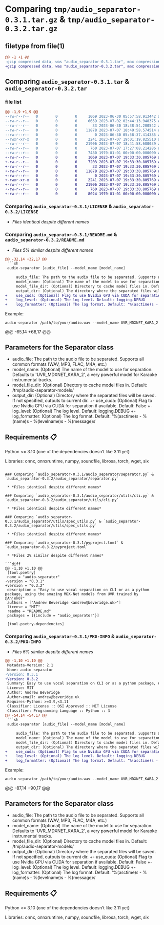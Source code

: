 # Comparing `tmp/audio_separator-0.3.1.tar.gz` & `tmp/audio_separator-0.3.2.tar.gz`

## filetype from file(1)

```diff
@@ -1 +1 @@
-gzip compressed data, was "audio_separator-0.3.1.tar", max compression
+gzip compressed data, was "audio_separator-0.3.2.tar", max compression
```

## Comparing `audio_separator-0.3.1.tar` & `audio_separator-0.3.2.tar`

### file list

```diff
@@ -1,9 +1,9 @@
--rw-r--r--   0        0        0     1069 2023-06-30 05:57:58.913442 audio_separator-0.3.1/LICENSE
--rw-r--r--   0        0        0     6659 2023-07-02 02:44:13.948375 audio_separator-0.3.1/README.md
--rw-r--r--   0        0        0       33 2023-06-30 18:38:54.200542 audio_separator-0.3.1/audio_separator/__init__.py
--rw-r--r--   0        0        0    11878 2023-07-07 18:49:58.574514 audio_separator-0.3.1/audio_separator/separator.py
--rw-r--r--   0        0        0        0 2023-06-30 05:58:37.414385 audio_separator-0.3.1/audio_separator/utils/__init__.py
--rwxr-xr-x   0        0        0     2241 2023-07-07 19:01:19.825510 audio_separator-0.3.1/audio_separator/utils/cli.py
--rw-r--r--   0        0        0    21906 2023-07-07 18:41:58.680039 audio_separator-0.3.1/audio_separator/utils/spec_utils.py
--rw-r--r--   0        0        0      760 2023-07-07 17:27:08.214286 audio_separator-0.3.1/pyproject.toml
--rw-r--r--   0        0        0     7480 1970-01-01 00:00:00.000000 audio_separator-0.3.1/PKG-INFO
+-rw-r--r--   0        0        0     1069 2023-07-07 19:33:30.805769 audio_separator-0.3.2/LICENSE
+-rw-r--r--   0        0        0     7203 2023-07-07 19:33:30.805769 audio_separator-0.3.2/README.md
+-rw-r--r--   0        0        0       33 2023-07-07 19:33:30.805769 audio_separator-0.3.2/audio_separator/__init__.py
+-rw-r--r--   0        0        0    11878 2023-07-07 19:33:30.805769 audio_separator-0.3.2/audio_separator/separator.py
+-rw-r--r--   0        0        0        0 2023-07-07 19:33:30.805769 audio_separator-0.3.2/audio_separator/utils/__init__.py
+-rwxr-xr-x   0        0        0     2241 2023-07-07 19:33:30.805769 audio_separator-0.3.2/audio_separator/utils/cli.py
+-rw-r--r--   0        0        0    21906 2023-07-07 19:33:30.805769 audio_separator-0.3.2/audio_separator/utils/spec_utils.py
+-rw-r--r--   0        0        0      760 2023-07-07 19:33:30.805769 audio_separator-0.3.2/pyproject.toml
+-rw-r--r--   0        0        0     8024 1970-01-01 00:00:00.000000 audio_separator-0.3.2/PKG-INFO
```

### Comparing `audio_separator-0.3.1/LICENSE` & `audio_separator-0.3.2/LICENSE`

 * *Files identical despite different names*

### Comparing `audio_separator-0.3.1/README.md` & `audio_separator-0.3.2/README.md`

 * *Files 5% similar despite different names*

```diff
@@ -32,14 +32,17 @@
 ```sh
 audio-separator [audio_file] --model_name [model_name]
     
     audio_file: The path to the audio file to be separated. Supports all common formats (WAV, MP3, FLAC, M4A, etc.)
     model_name: (Optional) The name of the model to use for separation. Default: UVR_MDXNET_KARA_2
     model_file_dir: (Optional) Directory to cache model files in. Default: /tmp/audio-separator-models/
     output_dir: (Optional) The directory where the separated files will be saved. If not specified, outputs to current dir.
+    use_cuda: (Optional) Flag to use Nvidia GPU via CUDA for separation if available. Default: False
+    log_level: (Optional) The log level. Default: logging.DEBUG
+    log_formatter: (Optional) The log format. Default: '%(asctime)s - %(name)s - %(levelname)s - %(message)s'
 ```
 
 Example:
 
 ```
 audio-separator /path/to/your/audio.wav --model_name UVR_MDXNET_KARA_2
 ```
@@ -65,14 +68,17 @@
 
 ## Parameters for the Separator class
 
 - audio_file: The path to the audio file to be separated. Supports all common formats (WAV, MP3, FLAC, M4A, etc.)
 - model_name: (Optional) The name of the model to use for separation. Defaults to 'UVR_MDXNET_KARA_2', a very powerful model for Karaoke instrumental tracks.
 - model_file_dir: (Optional) Directory to cache model files in. Default: /tmp/audio-separator-models/
 - output_dir: (Optional) Directory where the separated files will be saved. If not specified, outputs to current dir.
+- use_cuda: (Optional) Flag to use Nvidia GPU via CUDA for separation if available. Default: False
+- log_level: (Optional) The log level. Default: logging.DEBUG
+- log_formatter: (Optional) The log format. Default: '%(asctime)s - %(name)s - %(levelname)s - %(message)s'
 
 ## Requirements 📋
 
 Python <= 3.10 (one of the dependencies doesn't like 3.11 yet)
 
 Libraries: onnx, onnxruntime, numpy, soundfile, librosa, torch, wget, six
```

### Comparing `audio_separator-0.3.1/audio_separator/separator.py` & `audio_separator-0.3.2/audio_separator/separator.py`

 * *Files identical despite different names*

### Comparing `audio_separator-0.3.1/audio_separator/utils/cli.py` & `audio_separator-0.3.2/audio_separator/utils/cli.py`

 * *Files identical despite different names*

### Comparing `audio_separator-0.3.1/audio_separator/utils/spec_utils.py` & `audio_separator-0.3.2/audio_separator/utils/spec_utils.py`

 * *Files identical despite different names*

### Comparing `audio_separator-0.3.1/pyproject.toml` & `audio_separator-0.3.2/pyproject.toml`

 * *Files 2% similar despite different names*

```diff
@@ -1,10 +1,10 @@
 [tool.poetry]
 name = "audio-separator"
-version = "0.3.1"
+version = "0.3.2"
 description = "Easy to use vocal separation on CLI or as a python package, using the amazing MDX-Net models from UVR trained by @Anjok07"
 authors = ["Andrew Beveridge <andrew@beveridge.uk>"]
 license = "MIT"
 readme = "README.md"
 packages = [{include = "audio_separator"}]
 
 [tool.poetry.dependencies]
```

### Comparing `audio_separator-0.3.1/PKG-INFO` & `audio_separator-0.3.2/PKG-INFO`

 * *Files 6% similar despite different names*

```diff
@@ -1,10 +1,10 @@
 Metadata-Version: 2.1
 Name: audio-separator
-Version: 0.3.1
+Version: 0.3.2
 Summary: Easy to use vocal separation on CLI or as a python package, using the amazing MDX-Net models from UVR trained by @Anjok07
 License: MIT
 Author: Andrew Beveridge
 Author-email: andrew@beveridge.uk
 Requires-Python: >=3.9,<3.11
 Classifier: License :: OSI Approved :: MIT License
 Classifier: Programming Language :: Python :: 3
@@ -54,14 +54,17 @@
 ```sh
 audio-separator [audio_file] --model_name [model_name]
     
     audio_file: The path to the audio file to be separated. Supports all common formats (WAV, MP3, FLAC, M4A, etc.)
     model_name: (Optional) The name of the model to use for separation. Default: UVR_MDXNET_KARA_2
     model_file_dir: (Optional) Directory to cache model files in. Default: /tmp/audio-separator-models/
     output_dir: (Optional) The directory where the separated files will be saved. If not specified, outputs to current dir.
+    use_cuda: (Optional) Flag to use Nvidia GPU via CUDA for separation if available. Default: False
+    log_level: (Optional) The log level. Default: logging.DEBUG
+    log_formatter: (Optional) The log format. Default: '%(asctime)s - %(name)s - %(levelname)s - %(message)s'
 ```
 
 Example:
 
 ```
 audio-separator /path/to/your/audio.wav --model_name UVR_MDXNET_KARA_2
 ```
@@ -87,14 +90,17 @@
 
 ## Parameters for the Separator class
 
 - audio_file: The path to the audio file to be separated. Supports all common formats (WAV, MP3, FLAC, M4A, etc.)
 - model_name: (Optional) The name of the model to use for separation. Defaults to 'UVR_MDXNET_KARA_2', a very powerful model for Karaoke instrumental tracks.
 - model_file_dir: (Optional) Directory to cache model files in. Default: /tmp/audio-separator-models/
 - output_dir: (Optional) Directory where the separated files will be saved. If not specified, outputs to current dir.
+- use_cuda: (Optional) Flag to use Nvidia GPU via CUDA for separation if available. Default: False
+- log_level: (Optional) The log level. Default: logging.DEBUG
+- log_formatter: (Optional) The log format. Default: '%(asctime)s - %(name)s - %(levelname)s - %(message)s'
 
 ## Requirements 📋
 
 Python <= 3.10 (one of the dependencies doesn't like 3.11 yet)
 
 Libraries: onnx, onnxruntime, numpy, soundfile, librosa, torch, wget, six
```


